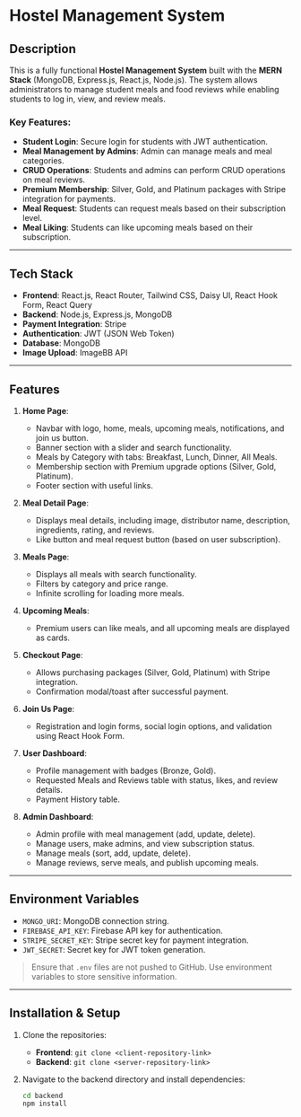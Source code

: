 # Hostel Management System

## Description

This is a fully functional **Hostel Management System** built with the **MERN Stack** (MongoDB, Express.js, React.js, Node.js). The system allows administrators to manage student meals and food reviews while enabling students to log in, view, and review meals.

### Key Features:

- **Student Login**: Secure login for students with JWT authentication.
- **Meal Management by Admins**: Admin can manage meals and meal categories.
- **CRUD Operations**: Students and admins can perform CRUD operations on meal reviews.
- **Premium Membership**: Silver, Gold, and Platinum packages with Stripe integration for payments.
- **Meal Request**: Students can request meals based on their subscription level.
- **Meal Liking**: Students can like upcoming meals based on their subscription.

---

## Tech Stack

- **Frontend**: React.js, React Router, Tailwind CSS, Daisy UI, React Hook Form, React Query
- **Backend**: Node.js, Express.js, MongoDB
- **Payment Integration**: Stripe
- **Authentication**: JWT (JSON Web Token)
- **Database**: MongoDB
- **Image Upload**: ImageBB API

---

## Features

1. **Home Page**:

   - Navbar with logo, home, meals, upcoming meals, notifications, and join us button.
   - Banner section with a slider and search functionality.
   - Meals by Category with tabs: Breakfast, Lunch, Dinner, All Meals.
   - Membership section with Premium upgrade options (Silver, Gold, Platinum).
   - Footer section with useful links.

2. **Meal Detail Page**:

   - Displays meal details, including image, distributor name, description, ingredients, rating, and reviews.
   - Like button and meal request button (based on user subscription).

3. **Meals Page**:

   - Displays all meals with search functionality.
   - Filters by category and price range.
   - Infinite scrolling for loading more meals.

4. **Upcoming Meals**:

   - Premium users can like meals, and all upcoming meals are displayed as cards.

5. **Checkout Page**:

   - Allows purchasing packages (Silver, Gold, Platinum) with Stripe integration.
   - Confirmation modal/toast after successful payment.

6. **Join Us Page**:

   - Registration and login forms, social login options, and validation using React Hook Form.

7. **User Dashboard**:

   - Profile management with badges (Bronze, Gold).
   - Requested Meals and Reviews table with status, likes, and review details.
   - Payment History table.

8. **Admin Dashboard**:
   - Admin profile with meal management (add, update, delete).
   - Manage users, make admins, and view subscription status.
   - Manage meals (sort, add, update, delete).
   - Manage reviews, serve meals, and publish upcoming meals.

---

## Environment Variables

- `MONGO_URI`: MongoDB connection string.
- `FIREBASE_API_KEY`: Firebase API key for authentication.
- `STRIPE_SECRET_KEY`: Stripe secret key for payment integration.
- `JWT_SECRET`: Secret key for JWT token generation.

> Ensure that `.env` files are not pushed to GitHub. Use environment variables to store sensitive information.

---

## Installation & Setup

1. Clone the repositories:

   - **Frontend**: `git clone <client-repository-link>`
   - **Backend**: `git clone <server-repository-link>`

2. Navigate to the backend directory and install dependencies:
   ```bash
   cd backend
   npm install
   ```
